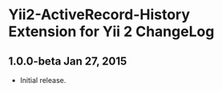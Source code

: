 Yii2-ActiveRecord-History Extension for Yii 2 ChangeLog
==============================================


1.0.0-beta Jan 27, 2015
-------------------------

- Initial release.
